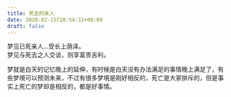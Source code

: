 ```yaml
---
title: 死去的亲人
date: 2020-02-15T20:54:12+08:00
draft: false
---
```


梦见已死亲人…受长上荫泽。<br>
梦见与死去之人交谈，则享富贵吉利。<br>



梦就是白天的记忆晚上的延伸，有时候是白天没有办法满足的事情晚上满足了，有些梦境可以预测未来，不过有很多梦境是刚好相反的，死亡是大家排斥的，但是事实上死亡的梦却是相反的，都是好事情。<br>
